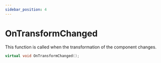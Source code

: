 ```yaml
---
sidebar_position: 4
---
```


# OnTransformChanged
This function is called when the transformation of the component changes.
```cpp title="OnTransformChanged"
virtual void OnTransformChanged();
```